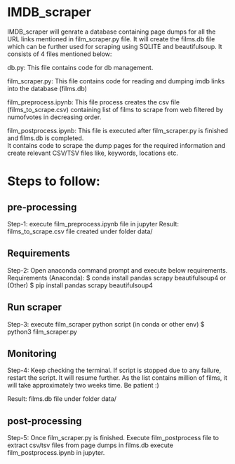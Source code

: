 # IMDB_scraper
IMDB_scraper will genrate a database containing page dumps for all the URL links mentioned in film_scraper.py file.
It will create the films.db file which can be further used for scraping using SQLITE and beautifulsoup.
It consists of 4 files mentioned below:

db.py:
This file contains code for db management.

film_scraper.py:
This file contains code for reading and dumping imdb links into the database (films.db)

film_preprocess.ipynb:
This file process creates the csv file (films_to_scrape.csv) containing list of films to scrape from web filtered by numofvotes in decreasing order.

film_postprocess.ipynb:
This file is executed after film_scraper.py is finished and films.db is completed.	
It contains code to scrape the dump pages for the required information and create relevant CSV/TSV files like, keywords, locations etc.

# Steps to follow:
## pre-processing
Step-1: execute film_preprocess.ipynb file in jupyter
Result: films_to_scrape.csv file created under folder data/

## Requirements
Step-2: Open anaconda command prompt and execute below requirements.
Requirements (Anaconda):
$ conda install pandas scrapy beautifulsoup4
or (Other)
$ pip install pandas scrapy beautifulsoup4

## Run scraper
Step-3: execute film_scraper python script
(in conda or other env)
$ python3 film_scraper.py

## Monitoring
Step-4: Keep checking the terminal. If script is stopped due to any failure, restart the script. It will resume further.
As the list contains million of films, it will take approximately two weeks time. Be patient :)

Result: films.db file under folder data/

## post-processing
Step-5: Once film_scraper.py is finished. Execute film_postprocess file to extract csv/tsv files from page dumps in films.db
execute film_postprocess.ipynb in jupyter.